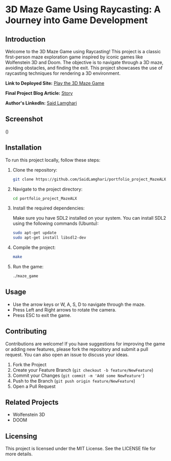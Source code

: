 # 3D Maze Game Using Raycasting: A Journey into Game Development

## Introduction

Welcome to the 3D Maze Game using Raycasting! This project is a classic first-person maze exploration game inspired by iconic games like Wolfenstein 3D and Doom. The objective is to navigate through a 3D maze, avoiding obstacles, and finding the exit. This project showcases the use of raycasting techniques for rendering a 3D environment.

**Link to Deployed Site:** [Play the 3D Maze Game](https://saidlamghari.github.io/MazeGameLandingPage)

**Final Project Blog Article:** [Story](https://www.linkedin.com/pulse/3d-maze-game-using-raycasting-journey-development-said-lamghari-nx8de/)

**Author's LinkedIn:** [Said Lamghari](https://www.linkedin.com/in/said-lamghari)

## Screenshot

()

## Installation

To run this project locally, follow these steps:

1. Clone the repository:

    ```sh
    git clone https://github.com/SaidLamghari/portfolio_project_MazeALX.git
    ```

2. Navigate to the project directory:

    ```sh
    cd portfolio_project_MazeALX
    ```

3. Install the required dependencies:

   Make sure you have SDL2 installed on your system. You can install SDL2 using the following commands (Ubuntu):

    ```sh
    sudo apt-get update
    sudo apt-get install libsdl2-dev
    ```

4. Compile the project:

    ```sh
    make
    ```

5. Run the game:

    ```sh
    ./maze_game
    ```

## Usage

- Use the arrow keys or W, A, S, D to navigate through the maze.
- Press Left and Right arrows to rotate the camera.
- Press ESC to exit the game.

## Contributing

Contributions are welcome! If you have suggestions for improving the game or adding new features, please fork the repository and submit a pull request. You can also open an issue to discuss your ideas.

1. Fork the Project
2. Create your Feature Branch (`git checkout -b feature/NewFeature`)
3. Commit your Changes (`git commit -m 'Add some NewFeature'`)
4. Push to the Branch (`git push origin feature/NewFeature`)
5. Open a Pull Request

## Related Projects

- Wolfenstein 3D
- DOOM

## Licensing

This project is licensed under the MIT License. See the LICENSE file for more details.

